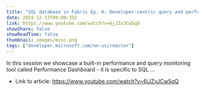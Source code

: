 ```yaml
---
title: "SQL database in Fabric Ep. 6: Developer-centric query and performance monitoring"
date: 2024-12-13T00:08:33Z
link: https://www.youtube.com/watch?v=6jJZvJCw5qQ
showShare: false
showReadTime: false
thumbnail: images/misc.png
tags: ["developer.microsoft.com/en-us/reactor"]
---
```

In this session we showcase a built-in performance and query monitoring tool called Performance Dashboard - it is specific to SQL ...

- Link to article: https://www.youtube.com/watch?v=6jJZvJCw5qQ